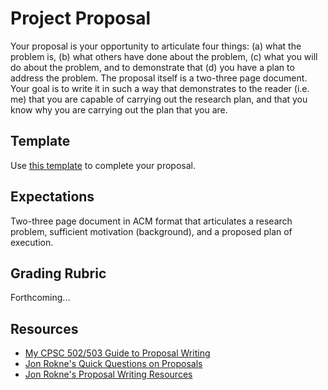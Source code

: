 

# Project Proposal

Your proposal is your opportunity to articulate four things: (a) what the problem is, (b) what others have done about the problem, (c) what you will do about the problem, and to demonstrate that (d) you have a plan to address the problem. The proposal itself is a two-three page document. Your goal is to write it in such a way that demonstrates to the reader (i.e. me) that you are capable of carrying out the research plan, and that you know why you are carrying out the plan that you are.

## Template 

Use [this template](http://www.sigchi.org/publications/chipubform/sigchi-papers-word-template/view) to complete your proposal.

## Expectations

Two-three page document in ACM format that articulates a research problem, sufficient motivation (background), and a proposed plan of execution.

## Grading Rubric

Forthcoming...

## Resources

* [My CPSC 502/503 Guide to Proposal Writing](CPSC502503/Proposal.md)
* [Jon Rokne's Quick Questions on Proposals](http://pages.cpsc.ucalgary.ca/~rokne/CPSC502/credit.htm)
* [Jon Rokne's Proposal Writing Resources](http://pages.cpsc.ucalgary.ca/~rokne/CPSC502/resources.htm)
